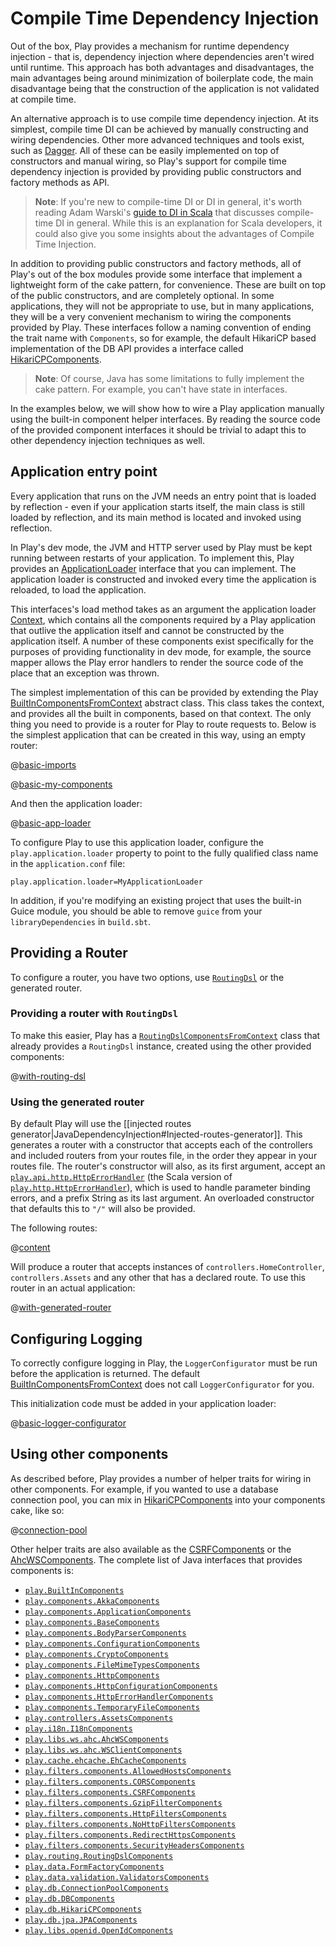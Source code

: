 <!--- Copyright (C) 2009-2020 Lightbend Inc. <https://www.lightbend.com> -->
# Compile Time Dependency Injection

Out of the box, Play provides a mechanism for runtime dependency injection - that is, dependency injection where dependencies aren't wired until runtime.  This approach has both advantages and disadvantages, the main advantages being around minimization of boilerplate code, the main disadvantage being that the construction of the application is not validated at compile time.

An alternative approach is to use compile time dependency injection.  At its simplest, compile time DI can be achieved by manually constructing and wiring dependencies.  Other more advanced techniques and tools exist, such as [Dagger](https://google.github.io/dagger/).  All of these can be easily implemented on top of constructors and manual wiring, so Play's support for compile time dependency injection is provided by providing public constructors and factory methods as API.

> **Note**: If you're new to compile-time DI or DI in general, it's worth reading Adam Warski's [guide to DI in Scala](https://di-in-scala.github.io/) that discusses compile-time DI in general. While this is an explanation for Scala developers, it could also give you some insights about the advantages of Compile Time Injection.

In addition to providing public constructors and factory methods, all of Play's out of the box modules provide some interface that implement a lightweight form of the cake pattern, for convenience.  These are built on top of the public constructors, and are completely optional.  In some applications, they will not be appropriate to use, but in many applications, they will be a very convenient mechanism to wiring the components provided by Play.  These interfaces follow a naming convention of ending the trait name with `Components`, so for example, the default HikariCP based implementation of the DB API provides a interface called [HikariCPComponents](api/java/play/db/HikariCPComponents.html).

> **Note**: Of course, Java has some limitations to fully implement the cake pattern. For example, you can't have state in interfaces.

In the examples below, we will show how to wire a Play application manually using the built-in component helper interfaces.  By reading the source code of the provided component interfaces it should be trivial to adapt this to other dependency injection techniques as well.

## Application entry point

Every application that runs on the JVM needs an entry point that is loaded by reflection - even if your application starts itself, the main class is still loaded by reflection, and its main method is located and invoked using reflection.

In Play's dev mode, the JVM and HTTP server used by Play must be kept running between restarts of your application.  To implement this, Play provides an [ApplicationLoader](api/java/play/ApplicationLoader.html) interface that you can implement.  The application loader is constructed and invoked every time the application is reloaded, to load the application.

This interfaces's load method takes as an argument the application loader [Context](api/java/play/ApplicationLoader.Context.html), which contains all the components required by a Play application that outlive the application itself and cannot be constructed by the application itself.  A number of these components exist specifically for the purposes of providing functionality in dev mode, for example, the source mapper allows the Play error handlers to render the source code of the place that an exception was thrown.

The simplest implementation of this can be provided by extending the Play [BuiltInComponentsFromContext](api/java/play/BuiltInComponentsFromContext.html) abstract class.  This class takes the context, and provides all the built in components, based on that context.  The only thing you need to provide is a router for Play to route requests to.  Below is the simplest application that can be created in this way, using an empty router:

@[basic-imports](code/javaguide/di/components/CompileTimeDependencyInjection.java)

@[basic-my-components](code/javaguide/di/components/CompileTimeDependencyInjection.java)

And then the application loader:

@[basic-app-loader](code/javaguide/di/components/CompileTimeDependencyInjection.java)

To configure Play to use this application loader, configure the `play.application.loader` property to point to the fully qualified class name in the `application.conf` file:

    play.application.loader=MyApplicationLoader

In addition, if you're modifying an existing project that uses the built-in Guice module, you should be able to remove `guice` from your `libraryDependencies` in `build.sbt`.

## Providing a Router

To configure a router, you have two options, use [`RoutingDsl`](api/java/play/routing/RoutingDsl.html) or the generated router.

### Providing a router with `RoutingDsl`

To make this easier, Play has a [`RoutingDslComponentsFromContext`](api/java/play/routing/RoutingDslComponentsFromContext.html) class that already provides a `RoutingDsl` instance, created using the other provided components:

@[with-routing-dsl](code/javaguide/di/components/CompileTimeDependencyInjection.java)

### Using the generated router

By default Play will use the [[injected routes generator|JavaDependencyInjection#Injected-routes-generator]]. This generates a router with a constructor that accepts each of the controllers and included routers from your routes file, in the order they appear in your routes file.  The router's constructor will also, as its first argument, accept an [`play.api.http.HttpErrorHandler`](api/scala/play/api/http/HttpErrorHandler.html) (the Scala version of [`play.http.HttpErrorHandler`](api/java/play/http/HttpErrorHandler.html)), which is used to handle parameter binding errors, and a prefix String as its last argument. An overloaded constructor that defaults this to `"/"` will also be provided.

The following routes:

@[content](code/javaguide.dependencyinjection.routes)

Will produce a router that accepts instances of `controllers.HomeController`, `controllers.Assets` and any other that has a declared route. To use this router in an actual application:

@[with-generated-router](code/javaguide/di/components/CompileTimeDependencyInjection.java)

## Configuring Logging

To correctly configure logging in Play, the `LoggerConfigurator` must be run before the application is returned.  The default [BuiltInComponentsFromContext](api/java/play/BuiltInComponentsFromContext.html) does not call `LoggerConfigurator` for you.

This initialization code must be added in your application loader:

@[basic-logger-configurator](code/javaguide/di/components/CompileTimeDependencyInjection.java)

## Using other components

As described before, Play provides a number of helper traits for wiring in other components.  For example, if you wanted to use a database connection pool, you can mix in [HikariCPComponents](api/java/play/db/HikariCPComponents.html) into your components cake, like so:

@[connection-pool](code/javaguide/di/components/CompileTimeDependencyInjection.java)

Other helper traits are also available as the [CSRFComponents](api/java/play/filters/components/CSRFComponents.html) or the [AhcWSComponents](api/java/play/libs/ws/ahc/AhcWSComponents.html). The complete list of Java interfaces that provides components is:

- [`play.BuiltInComponents`](api/java/play/BuiltInComponents.html)
- [`play.components.AkkaComponents`](api/java/play/components/AkkaComponents.html)
- [`play.components.ApplicationComponents`](api/java/play/components/ApplicationComponents.html)
- [`play.components.BaseComponents`](api/java/play/components/BaseComponents.html)
- [`play.components.BodyParserComponents`](api/java/play/components/BodyParserComponents.html)
- [`play.components.ConfigurationComponents`](api/java/play/components/ConfigurationComponents.html)
- [`play.components.CryptoComponents`](api/java/play/components/CryptoComponents.html)
- [`play.components.FileMimeTypesComponents`](api/java/play/components/FileMimeTypesComponents.html)
- [`play.components.HttpComponents`](api/java/play/components/HttpComponents.html)
- [`play.components.HttpConfigurationComponents`](api/java/play/components/HttpConfigurationComponents.html)
- [`play.components.HttpErrorHandlerComponents`](api/java/play/components/HttpErrorHandlerComponents.html)
- [`play.components.TemporaryFileComponents`](api/java/play/components/TemporaryFileComponents.html)
- [`play.controllers.AssetsComponents`](api/java/play/controllers/AssetsComponents.html)
- [`play.i18n.I18nComponents`](api/java/play/i18n/I18nComponents.html)
- [`play.libs.ws.ahc.AhcWSComponents`](api/java/play/libs/ws/ahc/AhcWSComponents.html)
- [`play.libs.ws.ahc.WSClientComponents`](api/java/play/libs/ws/ahc/WSClientComponents.html)
- [`play.cache.ehcache.EhCacheComponents`](api/java/play/cache/ehcache/EhCacheComponents.html)
- [`play.filters.components.AllowedHostsComponents`](api/java/play/filters/components/AllowedHostsComponents.html)
- [`play.filters.components.CORSComponents`](api/java/play/filters/components/CORSComponents.html)
- [`play.filters.components.CSRFComponents`](api/java/play/filters/components/CSRFComponents.html)
- [`play.filters.components.GzipFilterComponents`](api/java/play/filters/components/GzipFilterComponents.html)
- [`play.filters.components.HttpFiltersComponents`](api/java/play/filters/components/HttpFiltersComponents.html)
- [`play.filters.components.NoHttpFiltersComponents`](api/java/play/filters/components/NoHttpFiltersComponents.html)
- [`play.filters.components.RedirectHttpsComponents`](api/java/play/filters/components/RedirectHttpsComponents.html)
- [`play.filters.components.SecurityHeadersComponents`](api/java/play/filters/components/SecurityHeadersComponents.html)
- [`play.routing.RoutingDslComponents`](api/java/play/routing/RoutingDslComponents.html)
- [`play.data.FormFactoryComponents`](api/java/play/data/FormFactoryComponents.html)
- [`play.data.validation.ValidatorsComponents`](api/java/play/data/validation/ValidatorsComponents.html)
- [`play.db.ConnectionPoolComponents`](api/java/play/db/ConnectionPoolComponents.html)
- [`play.db.DBComponents`](api/java/play/db/DBComponents.html)
- [`play.db.HikariCPComponents`](api/java/play/db/HikariCPComponents.html)
- [`play.db.jpa.JPAComponents`](api/java/play/db/jpa/JPAComponents.html)
- [`play.libs.openid.OpenIdComponents`](api/java/play/libs/openid/OpenIdComponents.html)
